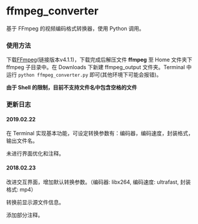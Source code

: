 # ffmpeg_converter

基于 FFmpeg 的视频编码格式转换器，使用 Python 调用。

### 使用方法
下载[FFmpeg](https://evermeet.cx/ffmpeg/ffmpeg-4.1.1.dmg)(链接版本v4.1.1)，下载完成后解压文件 **ffmpeg** 至 Home 文件夹下 ffmpeg 子目录中。在 Downloads 下新建 ffmpeg_output 文件夹。Terminal 中运行 `python ffmpeg_converter.py` 即可(其他环境下可能会报错)。

**由于 Shell 的限制，目前不支持文件名中包含空格的文件**

### 更新日志
#### 2019.02.22 
在 Terminal 实现基本功能，可设定转换参数有：编码器，编码速度，封装格式，输出文件名。

未进行界面优化和注释。

#### 2018.02.23
改进交互界面，增加默认转换参数。（编码器: libx264, 编码速度: ultrafast, 封装格式: mp4）

转换前显示源文件信息。

添加部分注释。
